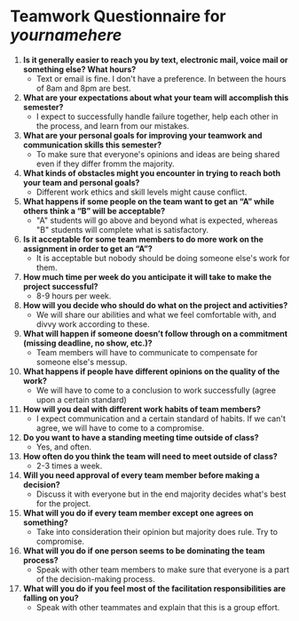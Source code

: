 # Teamwork Questionnaire for _yournamehere_

1. __Is it generally easier to reach you by text, electronic mail, voice mail or something else?  What hours?__ 
   * Text or email is fine. I don't have a preference. In between the hours of 8am and 8pm are best.
1. __What are your expectations about what your team will accomplish this semester?__ 
   * I expect to successfully handle failure together, help each other in the process, and learn from our mistakes.
1. __What are your personal goals for improving your teamwork and communication skills this semester?__ 
   * To make sure that everyone's opinions and ideas are being shared even if they differ fromm the majority.
1. __What kinds of obstacles might you encounter in trying to reach both your team and personal goals?__ 
   * Different work ethics and skill levels might cause conflict.
1. __What happens if some people on the team want to get an “A” while others think a “B” will be acceptable?__ 
   * "A" students will go above and beyond what is expected, whereas "B" students will complete what is satisfactory.
1. __Is it acceptable for some team members to do more work on the assignment in order to get an “A”?__ 
   * It is acceptable but nobody should be doing someone else's work for them.
1. __How much time per week do you anticipate it will take to make the project successful?__ 
   * 8-9 hours per week.
1. __How will you decide who should do what on the project and activities?__ 
   * We will share our abilities and what we feel comfortable with, and divvy work according to these.
1. __What will happen if someone doesn’t follow through on a commitment (missing deadline, no show, etc.)?__ 
   * Team members will have to communicate to compensate for someone else's messup.
1. __What happens if people have different opinions on the quality of the work?__ 
   * We will have to come to a conclusion to work successfully (agree upon a certain standard)
1. __How will you deal with different work habits of team members?__ 
   * I expect communication and a certain standard of habits. If we can't agree, we will have to come to a compromise.
1. __Do you want to have a standing meeting time outside of class?__ 
   * Yes, and often. 
1. __How often do you think the team will need to meet outside of class?__ 
   * 2-3 times a week.
1. __Will you need approval of every team member before making a decision?__ 
   * Discuss it with everyone but in the end majority decides what's best for the project.
1. __What will you do if every team member except one agrees on something?__ 
   * Take into consideration their opinion but majority does rule. Try to compromise.
1. __What will you do if one person seems to be dominating the team process?__ 
   * Speak with other team members to make sure that everyone is a part of the decision-making process.
1. __What will you do if you feel most of the facilitation responsibilities are falling on you?__ 
   * Speak with other teammates and explain that this is a group effort.
